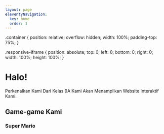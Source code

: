 ```yaml
---
layout: page
eleventyNavigation:
  key: home
  order: 1
---
```

<class>
  .container {
   position: relative;
   overflow: hidden;
   width: 100%;
   padding-top: 75%;
  }
  
  .responsive-iframe {
   position: absolute;
   top: 0;
   left: 0;
   bottom: 0;
   right: 0;
   width: 100%;
   height: 100%;
  }
</class>
# Halo!
Perkenalkan Kami Dari Kelas 9A Kami Akan Menampilkan Website Interaktif Kami.

## Game-game Kami

### Super Mario

<div class="container">
 <object data="https://game-scratch.vercel.app/" width="100%" height="100%" align="left" allowtransparency="true" frameborder="0" scrolling="no" class="responsive-iframe">
</object>
</div>
<i>*Hanya Bisa Menggunakan Keyboard</i>

## Siapa Kami?
Kami Adalah Orang Random

